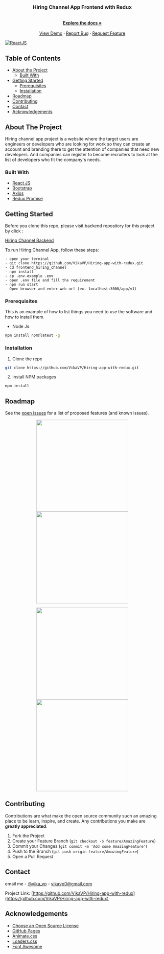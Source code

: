<!--
*** Thanks for checking out this README Template. If you have a suggestion that would
*** make this better, please fork the repo and create a pull request or simply open
*** an issue with the tag "enhancement".
*** Thanks again! Now go create something AMAZING! :D
-->

<br />
<p align="center">

  <h3 align="center">Hiring Channel App Frontend with Redux</h3>

  <p align="center">
    <br />
    <a href="https://github.com/VikaVP/Hiring-app-with-redux"><strong>Explore the docs »</strong></a>
    <br />
    <br />
    <a href="https://github.com/VikaVP/Hiring-app-with-redux">View Demo</a>
    ·
    <a href="https://github.com/VikaVP/Hiring-app-with-redux/issues">Report Bug</a>
    ·
    <a href="https://github.com/VikaVP/Hiring-app-with-redux/issues">Request Feature</a>
  </p>
</p>

[![ReactJS](https://img.shields.io/badge/ReactJS-16.12.0-blue)](https://reactjs.org/)

<!-- TABLE OF CONTENTS -->

## Table of Contents

- [About the Project](#about-the-project)
  - [Built With](#built-with)
- [Getting Started](#getting-started)
  - [Prerequisites](#prerequisites)
  - [Installation](#installation)
- [Roadmap](#roadmap)
- [Contributing](#contributing)
- [Contact](#contact)
- [Acknowledgements](#acknowledgements)

<!-- ABOUT THE PROJECT -->

## About The Project

Hiring channel app project is a website where the target users are engineers or developers who are looking for work so they can create an account and branding there to get the attention of companies that need new developers. And companies can register to become recruiters to look at the list of developers who fit the company's needs.

### Built With

- [React JS](https://reactjs.org/docs/getting-started.html)
- [Bootstrap](https://react-bootstrap.github.io/)
- [Axios](https://github.com/axios/axios)
- [Redux Promise](https://www.npmjs.com/package/redux-promise)

<!-- GETTING STARTED -->

## Getting Started

Before you clone this repo, please visit backend repository for this project by click :

[Hiring Channel Backend](https://github.com/VikaVP/hiring_Channel_app)

To run Hiring Channel App, follow these steps:

```
- open your terminal
- git clone https://github.com/VikaVP/Hiring-app-with-redux.git
- cd frontend_hiring_channel
- npm install
- cp .env.example .env
- open .env file and fill the requirement
- npm run start
- Open browser and enter web url (ex. localhost:3000/app/v1)
```

### Prerequisites

This is an example of how to list things you need to use the software and how to install them.

- Node Js

```sh
npm install npm@latest -g
```

### Installation

1. Clone the repo

```sh
git clone https://github.com/VikaVP/Hiring-app-with-redux.git
```

2. Install NPM packages

```sh
npm install
```

<!-- ROADMAP -->

## Roadmap

See the [open issues](https://github.com/VikaVP/Hiring-app-with-redux/issues) for a list of proposed features (and known issues).

<p align='center'>
  <span>
      <image width="300" src='./screenshoot/landing.png' />
      <image width="300" src='./screenshoot/login.png' />  
  </span>
</p>
<p align='center'>
  <span>
      <image width="300" src='./screenshoot/signup.png' />
        <image width="300" src='./screenshoot/engineer.png' />
  </span>
</p>

<!-- CONTRIBUTING -->

## Contributing

Contributions are what make the open source community such an amazing place to be learn, inspire, and create. Any contributions you make are **greatly appreciated**.

1. Fork the Project
2. Create your Feature Branch (`git checkout -b feature/AmazingFeature`)
3. Commit your Changes (`git commit -m 'Add some AmazingFeature'`)
4. Push to the Branch (`git push origin feature/AmazingFeature`)
5. Open a Pull Request

<!-- CONTACT -->

## Contact

email me - [@vika_vp](vikavp0@gmail.com) - vikavp0@gmail.com

Project Link: [https://github.com/VikaVP/Hiring-app-with-redux](https://github.com/VikaVP/Hiring-app-with-redux)

<!-- ACKNOWLEDGEMENTS -->

## Acknowledgements

- [Choose an Open Source License](https://choosealicense.com)
- [GitHub Pages](https://pages.github.com)
- [Animate.css](https://daneden.github.io/animate.css)
- [Loaders.css](https://connoratherton.com/loaders)
- [Font Awesome](https://fontawesome.com)
